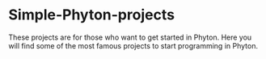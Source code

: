 # Simple-Phyton-projects
These projects are for those who want to get started in Phyton. Here you will find some of the most famous projects to start programming in Phyton. 
